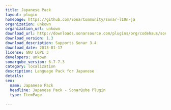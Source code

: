 ```yaml
---
title: Japanese Pack
layout: plugin
homepage: https://github.com/SonarCommunity/sonar-l10n-ja
organization: unkown
organization_url: unkown
download_url: http://downloads.sonarsource.com/plugins/org/codehaus/sonar-plugins/l10n/sonar-l10n-ja-plugin/1.3/sonar-l10n-ja-plugin-1.3.jar
download_version: 1.3
download_description: Supports Sonar 3.4
download_date: 2013-01-17
license: GNU LGPL 3
developers: unkown
sonarqube_version: 6.7-7.3
category: localization
description: Language Pack for Japanese
details: 
seo: 
  name: Japanese Pack
  headline: Japanese Pack - SonarQube Plugin
  type: ItemPage

---
```

